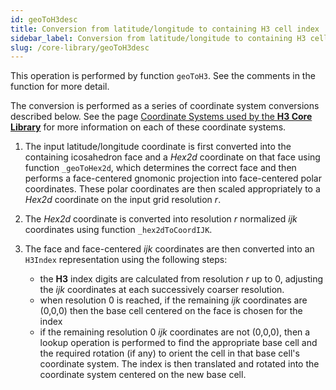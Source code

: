 ```yaml
---
id: geoToH3desc
title: Conversion from latitude/longitude to containing H3 cell index
sidebar_label: Conversion from latitude/longitude to containing H3 cell index
slug: /core-library/geoToH3desc
---
```


This operation is performed by function `geoToH3`. See the comments in the function for more detail.

The conversion is performed as a series of coordinate system conversions described below. See the page [Coordinate Systems used by the **H3 Core Library**](/docs/core-library/coordsystems) for more information on each of these coordinate systems.

1. The input latitude/longitude coordinate is first converted into the containing icosahedron face and a *Hex2d* coordinate on that face using function `_geoToHex2d`, which determines the correct face and then performs a face-centered gnomonic projection into face-centered polar coordinates. These polar coordinates are then scaled appropriately to a *Hex2d* coordinate on the input grid resolution *r*.
2. The *Hex2d* coordinate is converted into resolution *r* normalized *ijk* coordinates using function `_hex2dToCoordIJK`.
3. The face and face-centered *ijk* coordinates are then converted into an `H3Index` representation using the following steps:

   * the **H3** index digits are calculated from resolution *r* up to 0, adjusting the *ijk* coordinates at each successively coarser resolution.
   * when resolution 0 is reached, if the remaining *ijk* coordinates are (0,0,0) then the base cell centered on the face is chosen for the index
   * if the remaining resolution 0 *ijk* coordinates are not (0,0,0), then a lookup operation is performed to find the appropriate base cell and the required rotation (if any) to orient the cell in that base cell's coordinate system. The index is then translated and rotated into the coordinate system centered on the new base cell.
